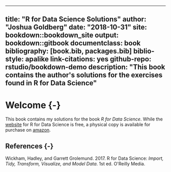 
--- 
title: "R for Data Science Solutions"
author: "Joshua Goldberg"
date: "2018-10-31"
site: bookdown::bookdown_site
output: bookdown::gitbook
documentclass: book
bibliography: [book.bib, packages.bib]
biblio-style: apalike
link-citations: yes
github-repo: rstudio/bookdown-demo
description: "This book contains the author's solutions for the exercises found in R for Data Science"
---

# Welcome {-} 

This book contains my solutions for the book *R for Data Science*. While the [website](https://r4ds.had.co.nz/index.html) for R for Data Science is free, a physical copy is available for purchase on [amazon](https://www.amazon.com/R-Data-Science-Hadley-Wickham/dp/1491910399/ref=as_li_ss_tl?ie=UTF8&qid=1469550189&sr=8-1&keywords=R+for+data+science&linkCode=sl1&tag=devtools-20&linkId=6fe0069f9605cf847ed96c191f4e84dd).

## References {-}

Wickham, Hadley, and Garrett Grolemund. 2017. R for Data Science: *Import, Tidy, Transform, Visualize, and Model Data*. 1st ed. O'Reilly Media.


